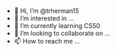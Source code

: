 - 👋 Hi, I’m @trherman15
- 👀 I’m interested in ...
- 🌱 I’m currently learning CS50  
- 💞️ I’m looking to collaborate on ...
- 📫 How to reach me ...

<!---
trherman15/trherman15 is a ✨ special ✨ repository because its `README.md` (this file) appears on your GitHub profile.
You can click the Preview link to take a look at your changes.
--->
